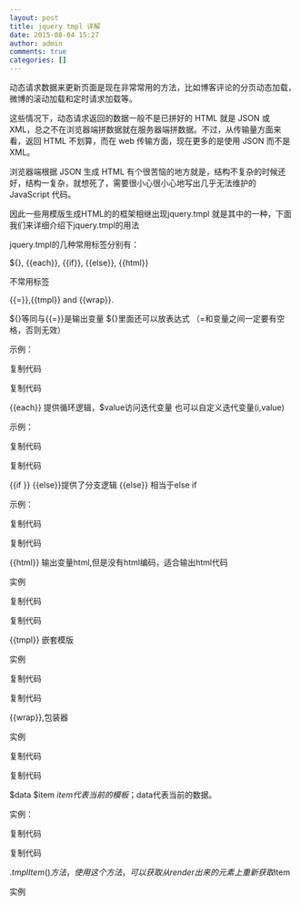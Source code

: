 ```yaml
---
layout: post
title: jquery tmpl 详解
date: 2015-08-04 15:27
author: admin
comments: true
categories: []
---
```

动态请求数据来更新页面是现在非常常用的方法，比如博客评论的分页动态加载，微博的滚动加载和定时请求加载等。

 

这些情况下，动态请求返回的数据一般不是已拼好的 HTML 就是 JSON 或 XML，总之不在浏览器端拼数据就在服务器端拼数据。不过，从传输量方面来看，返回 HTML 不划算，而在 web 传输方面，现在更多的是使用 JSON 而不是 XML。

浏览器端根据 JSON 生成 HTML 有个很苦恼的地方就是，结构不复杂的时候还好，结构一复杂，就想死了，需要很小心很小心地写出几乎无法维护的 JavaScript 代码。

因此一些用模版生成HTML的的框架相继出现jquery.tmpl 就是其中的一种，下面我们来详细介绍下jquery.tmpl的用法

jquery.tmpl的几种常用标签分别有：

${}, {{each}}, {{if}}, {{else}}, {{html}}

不常用标签

 {{=}},{{tmpl}} and {{wrap}}.

${}等同与{{=}}是输出变量 ${}里面还可以放表达式 （=和变量之间一定要有空格，否则无效）

示例：

复制代码
<div id="div_demo">
</div>
<script id="demo" type="text/x-jquery-tmpl">
    <div style="margin-bottom:10px;">
    　　<span>${ID}</span>
    　　<span style="margin-left:10px;">{{= Name}}</span>
    　　<span style="margin-left:10px;">${Number(Num)+1}</span>
    　　<span style="margin-left:10px;">${Status}</span>
    </div>
</script>
<script type="text/javascript">
　　var users = [{ ID: 'think8848', Name: 'Joseph Chan', Num: '1', Status: 1 }, { ID: 'aCloud', Name: 'Mary Cheung', Num: '2'}];
　　$("#demo").tmpl(users).appendTo('#div_demo');
</script>
复制代码
 

 

{{each}} 提供循环逻辑，$value访问迭代变量 也可以自定义迭代变量(i,value)

示例：

复制代码
<div id="div_each">
</div>
<script id="each" type="text/x-jquery-tmpl"> 
    <h3>users</h3>
    {{each(i,user) users}}
        <div>${i+1}:{{= user.name}}</div>
        {{if i==0}}
            <h4>group</h4>
            {{each(j,group) groups}}
                <div>${group.name}</div>
            {{/each}}
        {{/if}}
    {{/each}}
    <h3>depart</h3>
    {{each departs}}
        <div>{{= $value.name}}</div>
    {{/each}}
</script> 
<script type="text/javascript">
　　var eachData = { users: [{ name: 'jerry' }, { name: 'john'}], groups: [{ name: 'mingdao' }, { name: 'meihua' }, { name: 'test'}], departs: [{ name: 'IT'}] };
　　$("#each").tmpl(eachData).appendTo('#div_each');
</script>
复制代码
 

{{if }} {{else}}提供了分支逻辑 {{else}} 相当于else if

示例：

 

复制代码
<div id="div_ifelse"></div>
<script id="ifelse" type="text/x-jquery-tmpl"> 
    <div style="margin-bottom:10px;"><span>${ID}</span><span style="margin-left:10px;">{{= Name}}</span>
        {{if Status}}
            <span>Status${Status}</span>
        {{else App}}
            <span>App${App}</span>
        {{else}}
            <span>None</span>
        {{/if}}
    </div>
</script> 
<script type="text/javascript">
　　var users = [{ ID: 'think8848', Name: 'Joseph Chan', Status: 1, App: 0 }, { ID: 'aCloud', Name: 'Mary Cheung', App: 1 }, { ID: 'bMingdao', Name: 'Jerry Jin'}];
    $("#ifelse").tmpl(users).appendTo('#div_ifelse');
</script>
复制代码
 

{{html}} 输出变量html,但是没有html编码，适合输出html代码

 实例

复制代码
<div id="div_html"></div>
<script id="html" type="text/x-jquery-tmpl"> 
    <div style="margin-bottom:10px;">
　　　　<span>${ID}</span>
　　　　<span style="margin-left:10px;">{{= Name}}</span>
    　　${html}
    　　{{html html}}
    </div>
</script> 
<script type="text/javascript">
　　var user = { ID: 'think8848', Name: 'Joseph Chan', html: '<button>html</button>' };
  　$("#html").tmpl(user).appendTo('#div_html');
</script>
复制代码
 

{{tmpl}} 嵌套模版

实例

复制代码
<div id="tmpl"></div>
<script id="tmpl1" type="text/x-jquery-tmpl">
    <div style="margin-bottom:10px;">
    　　<span>${ID}</span>
    　　<span style="margin-left:10px;">{{tmpl($data) '#tmpl2'}}</span>
    </div>     
</script>
<script id="tmpl2" type="type/x-jquery-tmpl">
    {{each Name}}${$value}  {{/each}}   
</script>
<script type="text/javascript">
　　var users = [{ ID: 'think8848', Name: ['Joseph', 'Chan'] }, { ID: 'aCloud', Name: ['Mary', 'Cheung']}];
   $("#tmpl1").tmpl(users).appendTo('#tmpl');
</script>
复制代码
 

{{wrap}},包装器

实例

 

复制代码
<div id="wrapDemo">
    </div>
<script id="myTmpl" type="text/x-jquery-tmpl">
    The following wraps and reorders some HTML content:
    {{wrap "#tableWrapper"}}
        <h3>One</h3>
        <div>
            First <b>content</b>
        </div>
        <h3>Two</h3>
        <div>
            And <em>more</em> <b>content</b>...
        </div>
    {{/wrap}}
    </script>
<script id="tableWrapper" type="text/x-jquery-tmpl">
    <table cellspacing="0" cellpadding="3" border="1"><tbody>
        <tr>
            {{each $item.html("h3", true)}}
                <td>
                    ${$value}
                </td>
            {{/each}}
        </tr>
        <tr>
            {{each $item.html("div")}}
                <td>
                    {{html $value}}
                </td>
            {{/each}}
        </tr>
    </tbody></table>
    </script>
 <script type="text/javascript">
        $(function () {
            $('#myTmpl').tmpl().appendTo('#wrapDemo');
        });
    </script>
复制代码
 

 

 

$data $item $item代表当前的模板；$data代表当前的数据。

 

 实例：

复制代码
<div id="div_item_data"></div>
<script id="item_data" type="text/x-jquery-tmpl"> 
     <div style="margin-bottom:10px;">
　　　　<span>${$data.ID}</span>
　　　　<span style="margin-left:10px;">${$item.getName(" ")}</span>
　　　</div>
</script> 
<script type="text/javascript">
 　　var users = [{ ID: 'think8848', Name: ['Joseph', 'Chan'] }, { ID: 'aCloud', Name: ['Mary', 'Cheung']}];
     $("#item_data").tmpl(users,
                {
                getName: function (spr) {
                   return this.data.Name.join(spr);
                }
                }).appendTo('#div_item_data');
</script>
复制代码
 

 $.tmplItem()方法，使用这个方法，可以获取从render出来的元素上重新获取$item

实例

<script type="text/javascript">
　　$('#demo').delegate('div', 'click', function () {
                var item = $.tmplItem(this);
                alert(item.data.Name);
            });
</script>

